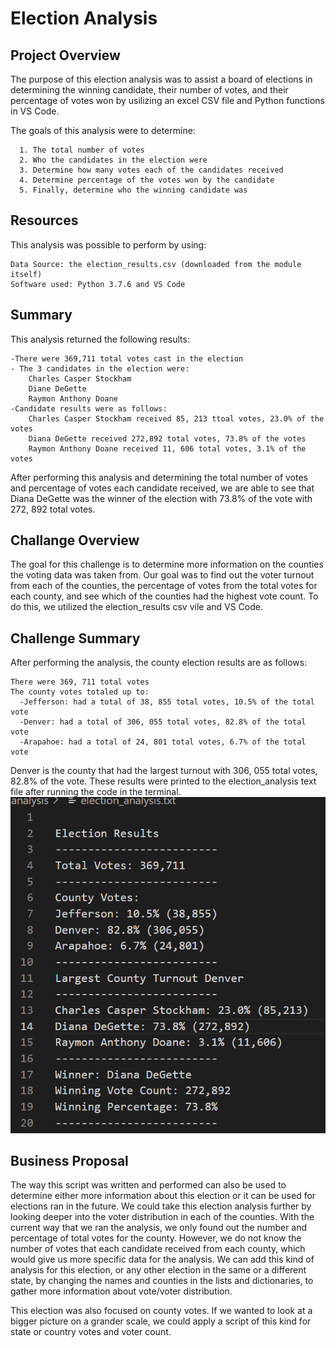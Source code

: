 # Election Analysis
## Project Overview
The purpose of this election analysis was to assist a board of elections in determining the winning candidate, their number of votes, and their percentage of votes won by usilizing an excel CSV file and Python functions in VS Code. 

  The goals of this analysis were to determine:
  
      1. The total number of votes
      2. Who the candidates in the election were
      3. Determine how many votes each of the candidates received 
      4. Determine percentage of the votes won by the candidate
      5. Finally, determine who the winning candidate was 
      
## Resources
This analysis was possible to perform by using:

    Data Source: the election_results.csv (downloaded from the module itself) 
    Software used: Python 3.7.6 and VS Code 
    
## Summary 
This analysis returned the following results: 

    -There were 369,711 total votes cast in the election 
    - The 3 candidates in the election were:
        Charles Casper Stockham 
        Diane DeGette
        Raymon Anthony Doane
    -Candidate results were as follows:
        Charles Casper Stockham received 85, 213 ttoal votes, 23.0% of the votes 
        Diana DeGette received 272,892 total votes, 73.8% of the votes 
        Raymon Anthony Doane received 11, 606 total votes, 3.1% of the votes 
 After performing this analysis and determining the total number of votes and percentage of votes each candidate received, we are able to see that Diana DeGette was the winner of the election with 73.8% of the vote with 272, 892 total votes. 
  
## Challange Overview 
 The goal for this challenge is to determine more information on the counties the voting data was taken from. Our goal was to find out the voter turnout from each of the counties, the percentage of votes from the total votes for each county, and see which of the counties had the highest vote count. To do this, we utilized the election_results csv vile and VS Code. 
 
## Challenge Summary 
After performing the analysis, the county election results are as follows:

    There were 369, 711 total votes
    The county votes totaled up to:
      -Jefferson: had a total of 38, 855 total votes, 10.5% of the total vote 
      -Denver: had a total of 306, 055 total votes, 82.8% of the total vote 
      -Arapahoe: had a total of 24, 801 total votes, 6.7% of the total vote 
      
  Denver is the county that had the largest turnout with 306, 055 total votes, 82.8% of the vote. 
  These results were printed to the election_analysis text file after running the code in the terminal. 
  ![Election_Results](https://github.com/aarce21/Election_Analysis/blob/main/Resources/Election_Results.PNG)
  
## Business Proposal 
The way this script was written and performed can also be used to determine either more information about this election or it can be used for elections ran in the future. We could take this election analysis further by looking deeper into the voter distribution in each of the counties. With the current way that we ran the analysis, we only found out the number and percentage of total votes for the county. However, we do not know the number of votes that each candidate received from each county, which would give us more specific data for the analysis. We can add this kind of analysis for this election, or any other election in the same or a different state, by changing the names and counties in the lists and dictionaries, to gather more information about vote/voter distribution. 

This election was also focused on county votes. If we wanted to look at a bigger picture on a grander scale, we could apply a script of this kind for state or country votes and voter count. 
